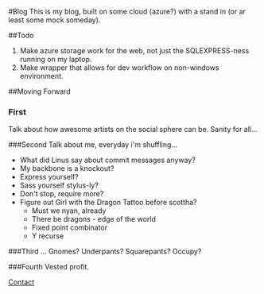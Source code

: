 #Blog
This is my blog, built on some cloud (azure?) with a stand in (or ar least some mock someday).

##Todo
1. Make azure storage work for the web, not just the SQLEXPRESS-ness running on my laptop.
1. Make wrapper that allows for dev workflow on non-windows environment.

##Moving Forward
### First
Talk about how awesome artists on the social sphere can be.  Sanity for all...

###Second
Talk about me, everyday i'm shuffling...

- What did Linus say about commit messages anyway?
- My backbone is a knockout?
- Express yourself?
- Sass yourself stylus-ly?
- Don't stop, require more?
- Figure out Girl with the Dragon Tattoo before scottha?
	- Must we nyan, already
	- There be dragons - edge of the world
	- Fixed point combinator
	- Y recurse

###Third
...
Gnomes?
Underpants?
Squarepants?
Occupy?


###Fourth
Vested profit.

[Contact](conard.carroll@gmail.com)